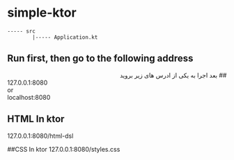 # simple-ktor


```
----- src
        |----- Application.kt
```

##  Run first, then go to the following address
<div id="fa" dir="rtl">
##  بعد اجرا به یکی از ادرس های زیر بروید 
</div>
127.0.0.1:8080
<br>
or
<br>
localhost:8080

## HTML In ktor
127.0.0.1:8080/html-dsl

##CSS In ktor
127.0.0.1:8080/styles.css
